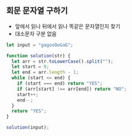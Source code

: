 ## 회문 문자열 구하기

- 앞에서 읽나 뒤에서 읽나 똑같은 문자열인지 찾기
- 대소문자 구분 없음

```js
let input = "gagooOoGaG";

function solution(str) {
  let arr = str.toLowerCase().split("");
  let start = 0;
  let end = arr.length - 1;
  while (start <= end) {
    if (start === end) return "YES";
    if (arr[start] !== arr[end]) return "NO";
    start++;
    end--;
  }
  return "YES";
}

solution(input);
```
